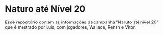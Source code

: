 # Naturo até Nível 20

Esse repositório contém as informações da campanha "Naruto até nível 20" que é mestrado por Luis, com jogadores, Wallace, Renan e Vitor.
